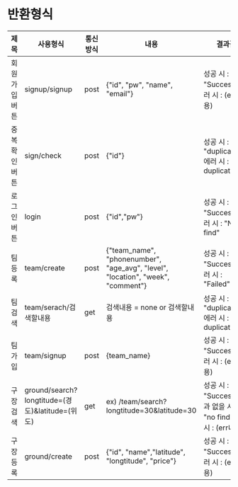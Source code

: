 # 반환형식
|제목|사용형식|통신방식|내용|결과값|
|-------|----|-|-----|-------|
|회원가입버튼|signup/signup|post|{"id", "pw", "name", "email"} |성공 시 : "Success", 에러 시 : (err내용)|
|중복확인버튼|sign/check |post|{"id"}|성공 시 : "duplication",에러 시 : "no duplication"|
|로그인버튼|login |post|{"id","pw"}|성공 시 : "Success",에러 시 : "No find"|
|팀등록|team/create |post|{"team_name", "phonenumber", "age_avg", "level", "location", "week", "comment"}|성공 시 : "Success",에러 시 : "Failed"|
|팀검색|team/serach/검색할내용 |get|검색내용 = none or 검색할내용|성공 시 : "duplication",에러 시 : "no duplication"|
|팀가입|team/signup |post|{team_name}|성공 시 : "Success",에러 시 : (err내용)|
|구장검색|ground/search?longtitude=(경도)&latitude=(위도) |get|ex) /team/search?longtitude=30&latitude=30|성공 시 : "Success",결과 없을 시 : : "no find",에러 시 : (err내용)|
|구장등록|ground/create |post|{"id", "name","latitude", "longtitude", "price"}|성공 시 : "Success",에러 시 : (err내용)|

